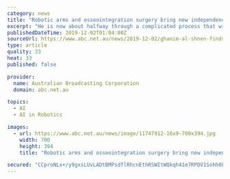 ```yaml
---
category: news
title: "Robotic arms and osseointegration surgery bring new independence to double amputee"
excerpt: "He is now about halfway through a complicated process that will see him fitted with two mind-controlled robotic arms. When Al Shnen was brought to Sydney's Concord Repatriation General Hospital, it was a miracle he was alive. He had suffered a massive ..."
publishedDateTime: 2019-12-02T01:04:00Z
sourceUrl: https://www.abc.net.au/news/2019-12-02/ghanim-al-shnen-finds-new-independence-in-robotic-arms/11646940
type: article
quality: 33
heat: 33
published: false

provider:
  name: Australian Broadcasting Corporation
  domain: abc.net.au

topics:
  - AI
  - AI in Robotics

images:
  - url: https://www.abc.net.au/news/image/11747912-16x9-700x394.jpg
    width: 700
    height: 394
    title: "Robotic arms and osseointegration surgery bring new independence to double amputee"

secured: "CCproNLx+/y9gxsLUvLADtBMPsdflRhcnEthRSWItWQkqh41e7RPDV1Sohh0LECLltVGm7uuS5jtyXavguj+9gwoWUOXzLy3oQnuccBwwgp+C7ljyPQV2n6Nc98vFf3cfT9MPD+RQS7RWnI1lZyOFSjhNluybRMoJQLqgTe0pJKOtUMHfA8EcIfIiMptTTXgfcberunRLRNMGgveZ4H2O8v7XNxV67D2Nv+2SE+d2f/b28TcbTx3YY4y0O033Q9U+Dez2fHPnmkHpX4id5GoTQ==;H0ImsU7Q3DOPW+ry0monTw=="
---
```


